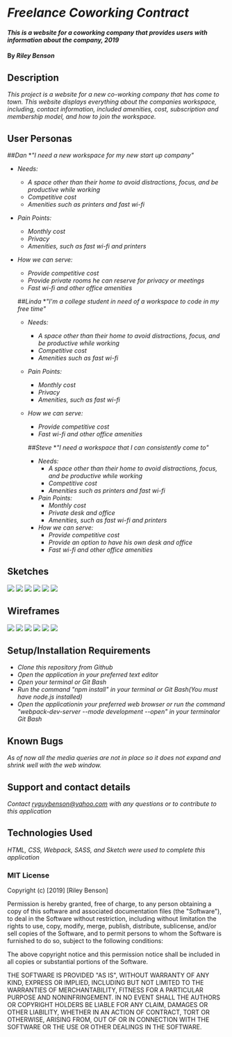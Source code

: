 # _Freelance Coworking Contract_

#### _This is a website for a coworking company that provides users with information about the company, 2019_

#### By _**Riley Benson**_

## Description

_This project is a website for a new co-working company that has come to town. This website displays everything about the companies workspace, including, contact information, included amenities, cost, subscription and membership model, and how to join the workspace._

## User Personas

##_Dan_
*_"I need a new workspace for my new start up company"_
* _Needs:_
  * _A space other than their home to avoid distractions, focus, and be productive while working_
  * _Competitive cost_
  * _Amenities such as printers and fast wi-fi_
* _Pain Points:_
  * _Monthly cost_
  * _Privacy_
  * _Amenities, such as fast wi-fi and printers_
* _How we can serve:_
  * _Provide competitive cost_
  * _Provide private rooms he can reserve for privacy or meetings_
  * _Fast wi-fi and other office amenities_

  ##_Linda_
  *_"I'm a college student in need of a workspace to code in my free time"_
  * _Needs:_
    * _A space other than their home to avoid distractions, focus, and be productive while working_
    * _Competitive cost_
    * _Amenities such as fast wi-fi_
  * _Pain Points:_
    * _Monthly cost_
    * _Privacy_
    * _Amenities, such as fast wi-fi_
  * _How we can serve:_
    * _Provide competitive cost_
    * _Fast wi-fi and other office amenities_

    ##_Steve_
    *_"I need a workspace that I can consistently come to"_
    * _Needs:_
      * _A space other than their home to avoid distractions, focus, and be productive while working_
      * _Competitive cost_
      * _Amenities such as printers and fast wi-fi_
    * _Pain Points:_
      * _Monthly cost_
      * _Private desk and office_
      * _Amenities, such as fast wi-fi and printers_
    * _How we can serve:_
      * _Provide competitive cost_
      * _Provide an option to have his own desk and office_
      * _Fast wi-fi and other office amenities_

## Sketches
  ![](src/assets/images/sketch1.jpeg)  ![](src/assets/images/sketch2.jpeg) ![](src/assets/images/sketch3.jpeg) ![](src/assets/images/sketch4.jpeg) ![](src/assets/images/sketch5.jpeg) ![](src/assets/images/sketch6.jpeg)

## Wireframes
 ![](src/assets/images/desktop-main.png)  ![](src/assets/images/tablet-main.png) ![](src/assets/images/mobile-main.png) ![](src/assets/images/mobile-main2.png) ![](src/assets/images/mobile-contact.png) ![](src/assets/images/mobile-pricing.png)

## Setup/Installation Requirements

* _Clone this repository from Github_
* _Open the application in your preferred text editor_
* _Open your terminal or Git Bash_
* _Run the command "npm install" in your terminal or Git Bash(You must have node.js installed)_
* _Open the applicationin your preferred web browser or run the command "webpack-dev-server --mode development --open" in your terminalor Git Bash_

## Known Bugs

_As of now all the media queries are not in place so it does not expand and shrink well with the web window._

## Support and contact details

_Contact ryguybenson@yahoo.com with any questions or to contribute to this application_

## Technologies Used

_HTML, CSS, Webpack, SASS, and Sketch were used to complete this application_



### MIT License

Copyright (c) [2019] [Riley Benson]

Permission is hereby granted, free of charge, to any person obtaining a copy
of this software and associated documentation files (the "Software"), to deal
in the Software without restriction, including without limitation the rights
to use, copy, modify, merge, publish, distribute, sublicense, and/or sell
copies of the Software, and to permit persons to whom the Software is
furnished to do so, subject to the following conditions:

The above copyright notice and this permission notice shall be included in all
copies or substantial portions of the Software.

THE SOFTWARE IS PROVIDED "AS IS", WITHOUT WARRANTY OF ANY KIND, EXPRESS OR
IMPLIED, INCLUDING BUT NOT LIMITED TO THE WARRANTIES OF MERCHANTABILITY,
FITNESS FOR A PARTICULAR PURPOSE AND NONINFRINGEMENT. IN NO EVENT SHALL THE
AUTHORS OR COPYRIGHT HOLDERS BE LIABLE FOR ANY CLAIM, DAMAGES OR OTHER
LIABILITY, WHETHER IN AN ACTION OF CONTRACT, TORT OR OTHERWISE, ARISING FROM,
OUT OF OR IN CONNECTION WITH THE SOFTWARE OR THE USE OR OTHER DEALINGS IN THE
SOFTWARE.
